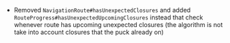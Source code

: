 - Removed `NavigationRoute#hasUnexpectedClosures` and added `RouteProgress#hasUnexpectedUpcomingClosures` instead that check whenever route has upcoming unexpected closures (the algorithm is not take into account closures that the puck already on)

